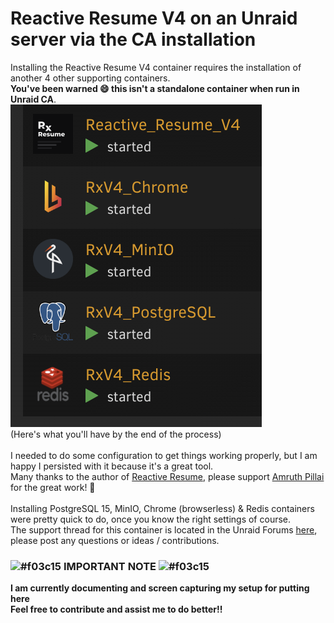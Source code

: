 # Reactive Resume V4 on an Unraid server via the CA installation
Installing the Reactive Resume V4 container requires the installation of another 4 other supporting containers.\
**You've been warned 😄 this isn't a standalone container when run in Unraid CA**.\
![Unraid Application Stack for Reactive Resume V4](https://github.com/Eurotimmy/unraid-templates/blob/main/RxV4/screenshots/Unraid%20Stack.png)\
(Here's what you'll have by the end of the process)\
\
I needed to do some configuration to get things working properly, but I am happy I persisted with it because it's a great tool.\
Many thanks to the author of [Reactive Resume](https://github.com/AmruthPillai/Reactive-Resume), please support [Amruth Pillai](https://github.com/AmruthPillai) for the great work! 🥇\
\
Installing PostgreSQL 15, MinIO, Chrome (browserless) & Redis containers were pretty quick to do, once you know the right settings of course.\
The support thread for this container is located in the Unraid Forums [here](https://forums.unraid.net/topic/152057-support-eurotimmy-reactive-resume-v4-rxv4/), please post any questions or ideas / contributions.

### ![#f03c15](https://placehold.co/15x15/f03c15/f03c15.png) **IMPORTANT NOTE** ![#f03c15](https://placehold.co/15x15/f03c15/f03c15.png)

**I am currently documenting and screen capturing my setup for putting here**\
**Feel free to contribute and assist me to do better!!**
